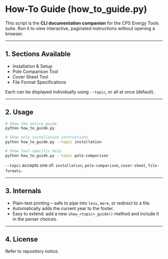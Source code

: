 # How-To Guide (how_to_guide.py)

This script is the **CLI documentation companion** for the CPS Energy Tools suite.  Run it to view interactive, paginated instructions without opening a browser.

---

## 1.  Sections Available

* Installation & Setup
* Pole Comparison Tool
* Cover Sheet Tool
* File Format Specifications

Each can be displayed individually using `--topic`, or all at once (default).

---

## 2.  Usage

```bash
# Show the entire guide
python how_to_guide.py

# Show only installation instructions
python how_to_guide.py --topic installation

# Show tool-specific help
python how_to_guide.py --topic pole-comparison
```

`--topic` accepts one of: `installation`, `pole-comparison`, `cover-sheet`, `file-formats`.

---

## 3.  Internals

* Plain-text printing – safe to pipe into `less`, `more`, or redirect to a file.
* Automatically adds the current year to the footer.
* Easy to extend: add a new `show_<topic>_guide()` method and include it in the parser choices.

---

## 4.  License

Refer to repository notice. 